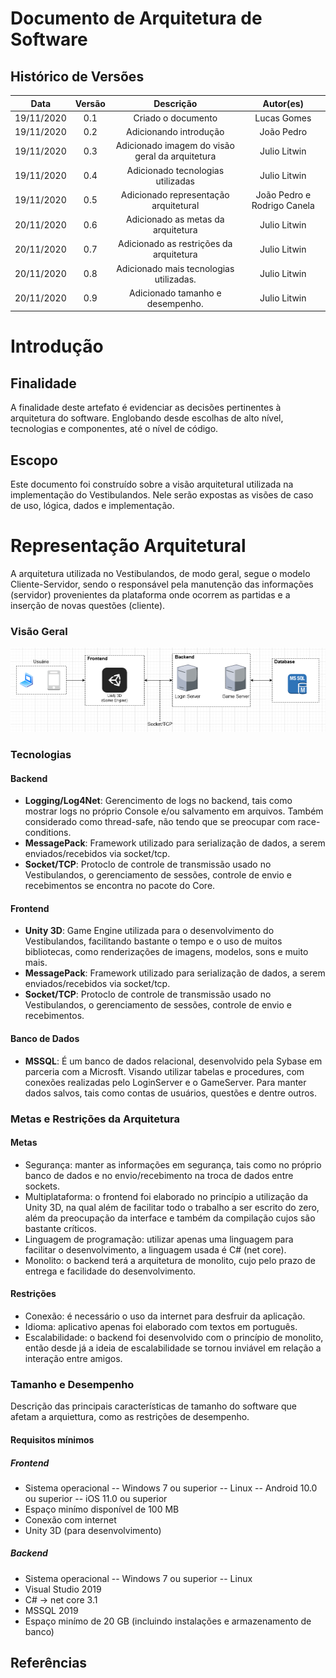 # Documento de Arquitetura de Software

## Histórico de Versões

|   Data   | Versão |           Descrição           |             Autor(es)              |
|:--------:|:------:|:-----------------------------:|:----------------------------------:|
| 19/11/2020 | 0.1 | Criado o documento | Lucas Gomes |
| 19/11/2020 | 0.2 | Adicionando introdução | João Pedro |
| 19/11/2020 | 0.3 | Adicionado imagem do visão geral da arquitetura | Julio Litwin |
| 19/11/2020 | 0.4 | Adicionado tecnologias utilizadas | Julio Litwin |
| 19/11/2020 | 0.5 | Adicionado representação arquitetural | João Pedro e Rodrigo Canela |
| 20/11/2020 | 0.6 | Adicionado as metas da arquitetura | Julio Litwin |
| 20/11/2020 | 0.7 | Adicionado as restrições da arquitetura | Julio Litwin |
| 20/11/2020 | 0.8 | Adicionado mais tecnologias utilizadas. | Julio Litwin |
| 20/11/2020 | 0.9 | Adicionado tamanho e desempenho. | Julio Litwin |

# Introdução

## Finalidade

A finalidade deste artefato é evidenciar as decisões pertinentes à arquitetura do software. Englobando desde escolhas de alto nível, tecnologias e componentes, até o nível de código. 

## Escopo
Este documento foi construído sobre a visão arquitetural utilizada na implementação do Vestibulandos. Nele serão expostas as visões de caso de uso, lógica, dados e implementação. 

# Representação Arquitetural
A arquitetura utilizada no Vestibulandos, de modo geral, segue o modelo Cliente-Servidor, sendo o responsável pela manutenção das informações (servidor) provenientes da plataforma onde ocorrem as partidas e a inserção de novas questões (cliente).

### Visão Geral

![Arquitetura](../img/arquitetura/representacao_arquitetural.png)

### Tecnologias

#### Backend
- **Logging/Log4Net**: Gerencimento de logs no backend, tais como mostrar logs no próprio Console e/ou salvamento em arquivos. Também considerado como thread-safe, não tendo que se preocupar com race-conditions.
- **MessagePack**: Framework utilizado para serialização de dados, a serem enviados/recebidos via socket/tcp.
- **Socket/TCP**: Protoclo de controle de transmissão usado no Vestibulandos, o gerenciamento de sessões, controle de envio e recebimentos se encontra no pacote do Core.

#### Frontend
- **Unity 3D**: Game Engine utilizada para o desenvolvimento do Vestibulandos, facilitando bastante o tempo e o uso de muitos bibliotecas, como renderizações de imagens, modelos, sons e muito mais. 
- **MessagePack**: Framework utilizado para serialização de dados, a serem enviados/recebidos via socket/tcp.
- **Socket/TCP**: Protoclo de controle de transmissão usado no Vestibulandos, o gerenciamento de sessões, controle de envio e recebimentos.

#### Banco de Dados
- **MSSQL**: É um banco de dados relacional, desenvolvido pela Sybase em parceria com a Microsft. Visando utilizar tabelas e procedures, com conexões realizadas pelo LoginServer e o GameServer. Para manter dados salvos, tais como contas de usuários, questões e dentre outros. 

### Metas e Restrições da Arquitetura

#### Metas
- Segurança: manter as informações em segurança, tais como no próprio banco de dados e no envio/recebimento na troca de dados entre sockets.
- Multiplataforma: o frontend foi elaborado no princípio a utilização da Unity 3D, na qual além de facilitar todo o trabalho a ser escrito do zero, além da preocupação da interface e também da compilação cujos são bastante críticos.
- Linguagem de programação: utilizar apenas uma linguagem para facilitar o desenvolvimento, a linguagem usada é C# (net core).
- Monolito: o backend terá a arquitetura de monolito, cujo pelo prazo de entrega e facilidade do desenvolvimento.

#### Restrições
- Conexão: é necessário o uso da internet para desfruir da aplicação.
- Idioma: aplicativo apenas foi elaborado com textos em português.
- Escalabilidade: o backend foi desenvolvido com o princípio de monolito, então desde já a ideia de escalabilidade se tornou inviável em relação a interação entre amigos.

### Tamanho e Desempenho

Descrição das principais características de tamanho do software que afetam a arquiettura, como as restrições de desempenho.

#### Requisitos mínimos
##### Frontend
- Sistema operacional
-- Windows 7 ou superior
-- Linux
-- Android 10.0 ou superior
-- iOS 11.0 ou superior
- Espaço minímo disponível de 100 MB
- Conexão com internet
- Unity 3D (para desenvolvimento)

##### Backend
- Sistema operacional
-- Windows 7 ou superior
-- Linux
- Visual Studio 2019
- C# -> net core 3.1
- MSSQL 2019
- Espaço minímo de 20 GB (incluindo instalações e armazenamento de banco)

## Referências